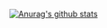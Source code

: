 
[![Anurag's github stats](https://github-readme-stats.vercel.app/api?username=Nevation&count_private=true&show_icons=true&hide=stars)](https://github.com/anuraghazra/github-readme-stats) 
